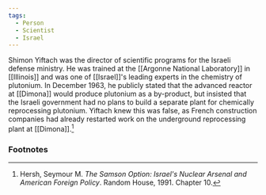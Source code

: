```yaml
---
tags:
  - Person
  - Scientist
  - Israel
---
```

Shimon Yiftach was the director of scientific programs for the Israeli defense ministry. He was trained at the [[Argonne National Laboratory]] in [[Illinois]] and was one of [[Israel]]'s leading experts in the chemistry of plutonium. In December 1963, he publicly stated that the advanced reactor at [[Dimona]] would produce plutonium as a by-product, but insisted that the Israeli government had no plans to build a separate plant for chemically reprocessing plutonium. Yiftach knew this was false, as French construction companies had already restarted work on the underground reprocessing plant at [[Dimona]].[^1]

### Footnotes

[^1]: Hersh, Seymour M. *The Samson Option: Israel's Nuclear Arsenal and American Foreign Policy*. Random House, 1991. Chapter 10.
